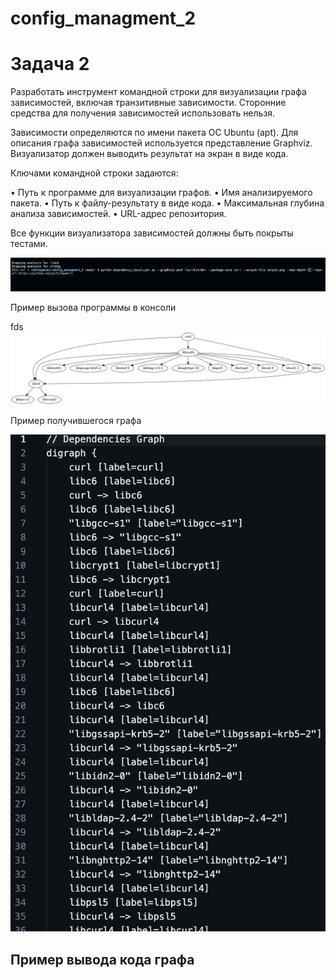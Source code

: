 # config_managment_2

# Задача 2

Разработать инструмент командной строки для визуализации графа зависимостей, включая транзитивные зависимости. Сторонние средства для получения зависимостей использовать нельзя.

Зависимости определяются по имени пакета ОС Ubuntu (apt). Для описания графа зависимостей используется представление Graphviz. Визуализатор должен выводить результат на экран в виде кода.

Ключами командной строки задаются:

• Путь к программе для визуализации графов.
• Имя анализируемого пакета.
• Путь к файлу-результату в виде кода.
• Максимальная глубина анализа зависимостей.
• URL-адрес репозитория.

Все функции визуализатора зависимостей должны быть покрыты тестами.

![пример ввода программы](pictures/screen_1.png "Пример ввода")

Пример вызова программы в консоли

fds![fdsfds](output.png.png "пример получившегося графа")

Пример получившегося графа







![img](pictures/screen_2.png "Пример кода графа")

## Пример вывода кода графа
